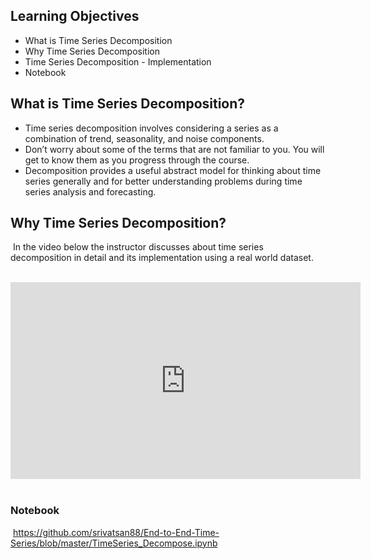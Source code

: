 ## Learning Objectives

* What is Time Series Decomposition
* Why Time Series Decomposition
* Time Series Decomposition - Implementation
* Notebook


## What is Time Series Decomposition?

* Time series decomposition involves considering a
series as a combination of trend, seasonality, and noise
components.
* Don’t worry about some of the terms that are not familiar to
you. You will get to know them as you progress through
the course.
* Decomposition provides a useful abstract model for thinking about time series generally and for better understanding problems during time series analysis and forecasting.

## Why Time Series Decomposition?
​
In the video below the instructor discusses about time series decomposition in detail and its implementation using a real world dataset.
​
​








​<iframe width="560" height="315" src="https://www.youtube.com/embed/pLHm4cvoZiY" title="YouTube video player" frameborder="0" allow="accelerometer; autoplay; clipboard-write; encrypted-media; gyroscope; picture-in-picture" allowfullscreen></iframe>
​
​





### Notebook
​
https://github.com/srivatsan88/End-to-End-Time-Series/blob/master/TimeSeries_Decompose.ipynb
